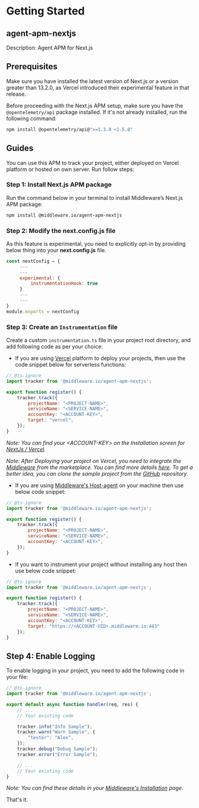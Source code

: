 # Getting Started

## agent-apm-nextjs
Description: Agent APM for Next.js

## Prerequisites
Make sure you have installed the latest version of Next.js or a version greater than 13.2.0, as Vercel introduced their experimental feature in that release.

Before proceeding with the Next.js APM setup, make sure you have the `@opentelemetry/api` package installed. If it's not already installed, run the following command:

```bash
npm install @opentelemetry/api@">=1.3.0 <1.5.0"
```


## Guides
You can use this APM to track your project, either deployed on Vercel platform or hosted on own server. Run follow steps:

### Step 1: Install Next.js APM package
Run the command below in your terminal to install Middleware’s Next.js APM package:
```bash
npm install @middleware.io/agent-apm-nextjs
```

### Step 2: Modify the next.config.js file
As this feature is experimental, you need to explicitly opt-in by providing below thing into your **next.config.js** file.
```javascript
const nextConfig = {
     ---
     ---
     experimental: {
         instrumentationHook: true
     }
     ---
     ---
}
module.exports = nextConfig
```

### Step 3: Create an `Instrumentation` file
Create a custom `instrumentation.ts` file in your project root directory, and add following code as per your choice:
- If you are using [Vercel](https://vercel.com/) platform to deploy your projects, then use the code snippet below for serverless functions: 
```javascript
// @ts-ignore
import tracker from '@middleware.io/agent-apm-nextjs';

export function register() {
    tracker.track({
        projectName: "<PROJECT-NAME>",
        serviceName: "<SERVICE-NAME>",
        accountKey: "<ACCOUNT-KEY>",
        target: "vercel",
    });
}
```
*Note: You can find your &lt;ACCOUNT-KEY&gt; on the Installation screen for [NextJs / Vercel](https://app.middleware.io/installation#apm/nextjs).*

*Note: After Deploying your project on Vercel, you need to integrate the [Middleware](https://vercel.com/integrations/middleware) from the marketplace. You can find more details [here](https://docs.middleware.io/docs/apm-configuration/next-js/vercel-integration). To get a better idea, you can clone the sample project from the [GitHub](https://github.com/middleware-labs/demo-apm/tree/master/nextjs/setup) repository.*
- If you are using [Middleware's Host-agent](https://docs.middleware.io/docs/installation) on your machine then use below code snippet:
```javascript
// @ts-ignore
import tracker from '@middleware.io/agent-apm-nextjs';

export function register() {
    tracker.track({
        projectName: "<PROJECT-NAME>",
        serviceName: "<SERVICE-NAME>",
        accountKey: "<ACCOUNT-KEY>",
    });
}
```
- If you want to instrument your project without installing any host then use below code snippet:
```javascript
// @ts-ignore
import tracker from '@middleware.io/agent-apm-nextjs';

export function register() {
    tracker.track({
        projectName: "<PROJECT-NAME>",
        serviceName: "<SERVICE-NAME>",
        accountKey: "<ACCOUNT-KEY>",
        target: "https://<ACCOUNT-UID>.middleware.io:443"
    });
}
```

## Step 4: Enable Logging
To enable logging in your project, you need to add the following code in your file:
```javascript
// @ts-ignore
import tracker from '@middleware.io/agent-apm-nextjs';

export default async function handler(req, res) {
    // ...
    // Your existing code

    tracker.info("Info Sample");
    tracker.warn("Warn Sample", {
        "tester": "Alex",
    });
    tracker.debug("Debug Sample");
    tracker.error("Error Sample");

    // ...
    // Your existing code
}
```
*Note: You can find these details in your [Middleware's Installation](https://app.middleware.io/installation#apm/nextjs) page.*

That's it. 